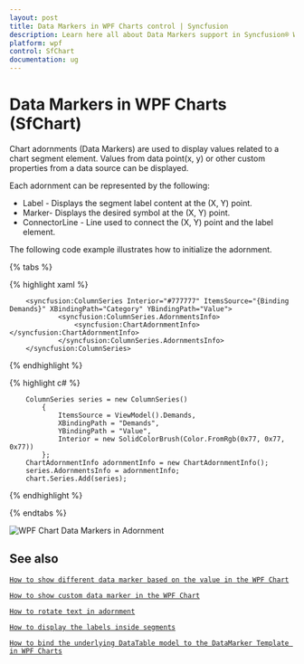 ```yaml
---
layout: post
title: Data Markers in WPF Charts control | Syncfusion
description: Learn here all about Data Markers support in Syncfusion® WPF Charts (SfChart) control, its elements and more details.
platform: wpf
control: SfChart
documentation: ug
---
```


# Data Markers in WPF Charts (SfChart)

Chart adornments (Data Markers) are used to display values related to a chart segment element. Values from data point(x, y) or other custom properties from a data source can be displayed. 

Each adornment can be represented by the following:

* Label - Displays the segment label content at the (X, Y) point.
* Marker- Displays the desired symbol at the (X, Y) point.
* ConnectorLine - Line used to connect the (X, Y) point and the label element.

The following code example illustrates how to initialize the adornment.

{% tabs %}

{% highlight xaml %}

        <syncfusion:ColumnSeries Interior="#777777" ItemsSource="{Binding Demands}" XBindingPath="Category" YBindingPath="Value">
                <syncfusion:ColumnSeries.AdornmentsInfo>
                    <syncfusion:ChartAdornmentInfo></syncfusion:ChartAdornmentInfo>
                </syncfusion:ColumnSeries.AdornmentsInfo>
        </syncfusion:ColumnSeries> 

{% endhighlight %}

{% highlight c# %}

        ColumnSeries series = new ColumnSeries()
            {
                ItemsSource = ViewModel().Demands,
                XBindingPath = "Demands",
                YBindingPath = "Value",
                Interior = new SolidColorBrush(Color.FromRgb(0x77, 0x77, 0x77))
            };
        ChartAdornmentInfo adornmentInfo = new ChartAdornmentInfo();
        series.AdornmentsInfo = adornmentInfo;
        chart.Series.Add(series);

{% endhighlight %}

{% endtabs %}

![WPF Chart Data Markers in Adornment](Adornments_images/wpf-chart-data-markers-in-adornment.PNG) 

## See also

[`How to show different data marker based on the value in the WPF Chart`](https://support.syncfusion.com/kb/article/9396/how-to-show-different-data-marker-based-on-the-value-in-the-wpf-chart)

[`How to show custom data marker in the WPF Chart`](https://support.syncfusion.com/kb/article/9620/how-to-show-custom-data-marker-in-the-wpf-chart)

[`How to rotate text in adornment`](https://support.syncfusion.com/kb/article/3135/how-to-rotate-text-in-adornment-of-wpf-chart-sfchart)

[`How to display the labels inside segments`](https://support.syncfusion.com/kb/article/2773/how-to-display-the-labels-inside-segments-in-wpf-chart-sfchart)

[`How to bind the underlying DataTable model to the DataMarker Template in WPF Charts`](https://support.syncfusion.com/kb/article/10047/how-to-bind-the-underlying-datatable-model-to-the-datamarker-template-in-wpf-charts)


